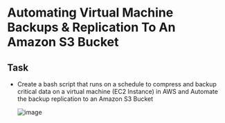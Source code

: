 # Automating Virtual Machine Backups & Replication To An Amazon S3 Bucket

## Task
*  Create a bash script that runs on a schedule to compress and backup critical data on a virtual machine (EC2 Instance) in AWS and  Automate the backup replication to an Amazon S3 Bucket
  
     ![image](https://github.com/emar137/Automate-Virtual-Machine-Data-Backup-Replication-To-An-Amazon-S3-Bucket/assets/84228720/e6654cd7-8866-4ba1-9333-b496a85dbc5a)


